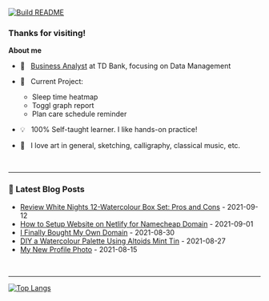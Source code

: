 [![Build README](https://github.com/aster-hu/aster-hu/actions/workflows/build.yml/badge.svg)](https://github.com/aster-hu/aster-hu/actions/workflows/build.yml)

### Thanks for visiting!

<!--
**aster-hu/aster-hu** is a ✨ _special_ ✨ repository because its `README.md` (this file) appears on your GitHub profile.
-->

**About me**

- 💼 &nbsp; [Business Analyst](https://www.linkedin.com/in/asterhu/) at TD Bank, focusing on Data Management

- 🚀 &nbsp; Current Project: 

  - Sleep time heatmap
  - Toggl graph report
  - Plan care schedule reminder

- 💡 &nbsp; 100% Self-taught learner. I like hands-on practice!

- 🎨 &nbsp; I love art in general, sketching, calligraphy, classical music, etc.

<br>

---

### 🔖 Latest Blog Posts
<!-- Blogpost starts -->
* [Review White Nights 12-Watercolour Box Set: Pros and Cons](https://asterhu.com/white-nights-review/) - 2021-09-12
* [How to Setup Website on Netlify for Namecheap Domain](https://asterhu.com/how-to-setup-website-on-netlify/) - 2021-09-01
* [I Finally Bought My Own Domain](https://asterhu.com/custom-domain-for-personal-website/) - 2021-08-30
* [DIY a Watercolour Palette Using Altoids Mint Tin](https://asterhu.com/DIY-altoid-tin-watercolour-palette/) - 2021-08-27
* [My New Profile Photo](https://asterhu.com/palette-profile-photo/) - 2021-08-15
<!-- Blogpost ends -->

<br>

---

[![Top Langs](https://github-readme-stats.vercel.app/api/top-langs/?username=aster-hu&show_icons=true&hide_border=true&theme=city_lights&layout=compact)](https://github.com/aster-hu)
